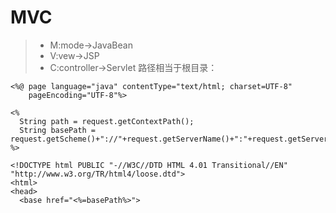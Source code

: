 # MVC
> - M:mode->JavaBean
> - V:vew->JSP
> - C:controller->Servlet
> 路径相当于根目录：

    <%@ page language="java" contentType="text/html; charset=UTF-8"
        pageEncoding="UTF-8"%>

    <%
      String path = request.getContextPath();
      String basePath = request.getScheme()+"://"+request.getServerName()+":"+request.getServerPort()+path+"/";
    %>    

    <!DOCTYPE html PUBLIC "-//W3C//DTD HTML 4.01 Transitional//EN" "http://www.w3.org/TR/html4/loose.dtd">
    <html>
    <head>
      <base href="<%=basePath%>">
